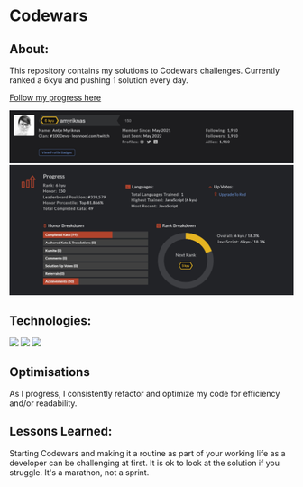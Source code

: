 # Codewars

## About:

This repository contains my solutions to Codewars challenges. Currently ranked a 6kyu and pushing 1 solution every day.

<a target="_blank" href="https://www.codewars.com/users/amyriknas" >Follow my progress here</a>

![alt tag](https://github.com/PurpleShadow1975/Codewars/blob/main/images/Codewars%20-%20screenshot1.jpg)
![alt tag](https://github.com/PurpleShadow1975/Codewars/blob/main/images/Codewars%20-%20screenshot2.jpg)

## Technologies:

<img src="https://img.shields.io/badge/JavaScript-323330?style=for-the-badge&logo=javascript&logoColor=F7DF1E"/>
<img src="https://img.shields.io/badge/HTML5-E34F26?style=for-the-badge&logo=html5&logoColor=white"/>
<img src="https://img.shields.io/badge/CSS3-1572B6?style=for-the-badge&logo=css3&logoColor=white"/>

## Optimisations

As I progress, I consistently refactor and optimize my code for efficiency and/or readability.

## Lessons Learned:

Starting Codewars and making it a routine as part of your working life as a developer can be challenging at first.
It is ok to look at the solution if you struggle. It's a marathon, not a sprint.
